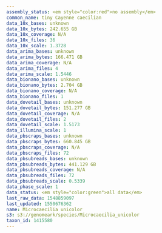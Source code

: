 ```yaml
---
assembly_status: <em style="color:red">no assembly</em>
common_name: tiny Cayenne caecilian
data_10x_bases: unknown
data_10x_bytes: 242.655 GB
data_10x_coverage: N/A
data_10x_files: 36
data_10x_scale: 1.3728
data_arima_bases: unknown
data_arima_bytes: 166.471 GB
data_arima_coverage: N/A
data_arima_files: 4
data_arima_scale: 1.5446
data_bionano_bases: unknown
data_bionano_bytes: 2.704 GB
data_bionano_coverage: N/A
data_bionano_files: 1
data_dovetail_bases: unknown
data_dovetail_bytes: 151.277 GB
data_dovetail_coverage: N/A
data_dovetail_files: 2
data_dovetail_scale: 1.5173
data_illumina_scale: 1
data_pbscraps_bases: unknown
data_pbscraps_bytes: 660.845 GB
data_pbscraps_coverage: N/A
data_pbscraps_files: 72
data_pbsubreads_bases: unknown
data_pbsubreads_bytes: 441.129 GB
data_pbsubreads_coverage: N/A
data_pbsubreads_files: 72
data_pbsubreads_scale: 0.5339
data_phase_scale: 1
data_status: <em style="color:green">all data</em>
last_raw_data: 1548859097
last_updated: 1550676362
name: Microcaecilia unicolor
s3: s3://genomeark/species/Microcaecilia_unicolor
taxon_id: 1415580
---
```

